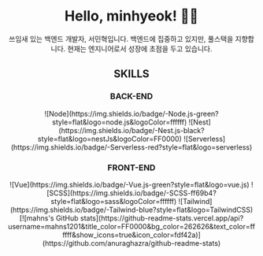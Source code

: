 <div align=center>
  <h1>Hello, minhyeok! 👋🏽</h1>

  <p>
    쓰임새 있는 백엔드 개발자, 서민혁입니다.
    백엔드에 집중하고 있지만, 풀스택을 지향합니다.
    현재는 엔지니어로서 성장에 초점을 두고 있습니다.
  </p>
</div>

<div align=center>
  <h2>SKILLS</h2>
  <h3>BACK-END</h3>
  ![Node](https://img.shields.io/badge/-Node.js-green?style=flat&logo=node.js&logoColor=ffffff)
  ![Nest](https://img.shields.io/badge/-Nest.js-black?style=flat&logo=nestJs&logoColor=FF0000)
  ![Serverless](https://img.shields.io/badge/-Serverless-red?style=flat&logo=serverless)

  <h3>FRONT-END</h3>
  ![Vue](https://img.shields.io/badge/-Vue.js-green?style=flat&logo=vue.js)
  ![SCSS](https://img.shields.io/badge/-SCSS-ff69b4?style=flat&logo=sass&logoColor=ffffff)
  ![Tailwind](https://img.shields.io/badge/-Tailwind-blue?style=flat&logo=TailwindCSS)
</div>

<div align=center>
  [![mahns's GitHub stats](https://github-readme-stats.vercel.app/api?username=mahns1201&title_color=FF0000&bg_color=262626&text_color=ffffff&show_icons=true&icon_color=fdf42a)](https://github.com/anuraghazra/github-readme-stats)
</div>

<!--
#### Studying
![Java](https://img.shields.io/badge/-Java-white?style=flat&logo=java&logoColor=ff0000)
![Spring](https://img.shields.io/badge/-Spring-green?style=flat&logo=spring&logoColor=ffffff)
-->

